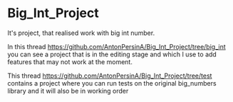 # Big_Int_Project
It's project, that realised work with big int number.

In this thread https://github.com/AntonPersinA/Big_Int_Project/tree/big_int you can see a project that is in the editing stage and which I use to add features that may not work at the moment. 

This thread https://github.com/AntonPersinA/Big_Int_Project/tree/test contains a project where you can run tests on the original big_numbers library and it will also be in working order
